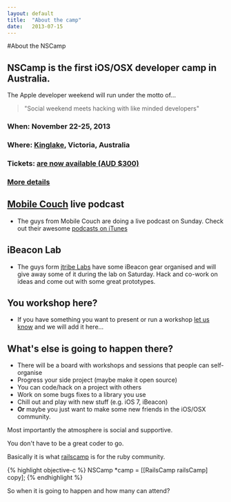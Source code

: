 ```yaml
---
layout: default
title:  "About the camp"
date:   2013-07-15
---
```


#About the NSCamp

## NSCamp is the first iOS/OSX developer camp in Australia.
The Apple developer weekend will run under the motto of...

> "Social weekend meets hacking with like minded developers"

### When: November 22-25, 2013
### Where: [Kinglake](/where.html), Victoria, Australia
### Tickets:  [are now available  (AUD $300) ](https://nscamp.herokuapp.com/rego)
### [More details](/where.html)
## [Mobile Couch](http://jellystyle.com/podcasts/mobilecouch) live podcast

* The guys from Mobile Couch are doing a live podcast on Sunday. Check out their awesome [podcasts on iTunes](https://itunes.apple.com/au/podcast/mobile-couch/id599454382?mt=2&ign-mpt=uo%3D4)

## iBeacon Lab 

* The guys form [jtribe Labs](http://jtribe.com.au) have some iBeacon gear organised and will give away some of it during the lab on Saturday. Hack and co-work on ideas and come out with some great prototypes.

## You workshop here?

* If you have something you want to present or run a workshop [let us know](mailto:hack@nscamp.com) and we will add it here...

## What's else is going to happen there?
* There will be a board with workshops and sessions that people can self-organise
* Progress your side project (maybe make it open source)
* You can code/hack on a project with others
* Work on some bugs fixes to a library you use
* Chill out and play with new stuff (e.g. iOS 7, iBeacon)
* **Or** maybe you just want to make some new friends in the iOS/OSX community.


Most importantly the atmosphere is social and supportive. 

You don't have to be a great coder to go.

Basically it is what [railscamp](http://railscamps.com) is for the ruby community.


{% highlight objective-c %}
  NSCamp *camp = [[RailsCamp railsCamp] copy];
{% endhighlight %}

So when it is going to happen and how many can attend? 
